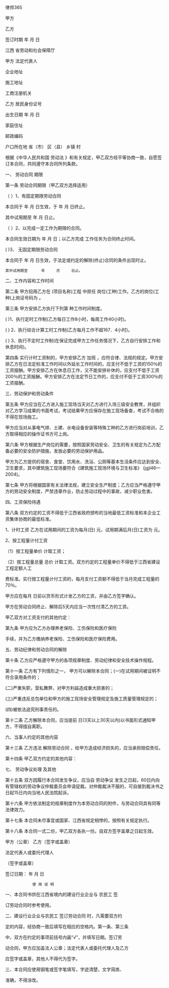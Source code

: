 
 



 
律师365








甲方                            


乙方                            


签订时期          年    月    日



江西
省劳动和社会保障厅


甲方                           法定代表人              


企业地址                                            


施工地址                                                


工商注册机关                                                


乙方                  居民身份证号                   


出生日期       年     月       日


家庭住址                                                


邮政编码                          


户口所在地      省（市）     区（县）    乡镇       村


根据《中华人民共和国
劳动法
》和有关规定，甲乙双方经平等协商一致，自愿签订本合同，共同遵守本合同所列条款。


一、
劳动合同
期限


第一条      劳动合同期限（甲乙双方选择适用）


（  ）1、有固定期限劳动合同


本合同于     年     月     日生效，于      年     月          日终止。


其中试用期至     年     月      日止。


（  ）2、以完成一定工作为期限的合同。


本合同生效日期为       年     月     日；以乙方完成         工作任务为合同终止时间。


(  )3、
无固定期限劳动合同



本合同于       年    月    日生效，于法定或约定的解除(终止)合同的条件出现时止。


    其中试用期至      年     月     日止。


二、工作内容和工作时间    


第二条  甲方招用乙方在               (项目名称)工程  中担任                                      岗位(工种)工作。乙方的岗位(工种)上岗证号码为                 。


第三条  甲方安排乙方执行下列第    种工作时间制度。


(  )1、执行定时工作制(乙方每日工作8小时，每周工作40小时)。


(  )  2、执行综合计算工时工作制(乙方每月工作不超167．4小时)。


(  )  3、执行不定时工作制(在保证完成甲方工作任务情况下，乙方自行安排工作和休息时间)。


第四条  实行计时工资制的，甲方安排乙方
加班
，应符合律、法规的规定。甲方安排乙方在日法定标准工作时间以外延长工作时间的，应支付不低于工资的150％的工资报酬。甲方安排乙方在休息日工作，又不能安排补休的，应支付不低于工资200％的工资报酬。甲方安排乙方在法定节日工作的，应支付不低于工资300％的工资报酬。


三、劳动保护和劳动条件


第五条  甲方应当在乙方进入施工现场当天对乙方进行入场三级安全教育，并组织对乙方学习成果的书面考试，考试结果甲方应保存在施工现场备查，考试不合格的不得在现场施工。


甲方应当对从事电气焊、土建、水电设备安装等特殊工种的乙方进行岗前培训，乙方取得相应的操作证书方可上岗。


第六条  甲方根据生产岗位的需要，按照国家劳动安全、卫生的有关规定为乙方配备必要的安全防护措施，发放必要的劳动保护用品。


甲方为乙方提供的宿舍、食堂、饮用水、洗浴、公厕等基本生活条件应达到安全、卫生要求，其中建筑施工现场要符合《建筑施工现场环境与卫生标准》  (jgjl46—2004)。


第七条  甲方将根据国家有关法律法规，建立安全生产制度；乙方应当严格遵守甲方的劳动安全制度，严禁违章作业，防止劳动过程中的事故，减少职业危害。


四、工资保险待遇


第八条  双方约定的工资不得低于江西省政府颁布的当地最低工资标准和本企业工资集体协商的最低标准。


1、计时工资  乙方在试用期间的工资为每月(日)      元，试用期满后月(日)工资为       元。


2、按工程量计付工资


（1）按工程量单价           计取工资；


（2）按工程量总量         总价           计取工资。双方约定的工程量单价不得低于江西省建设工程定额人工


费标准。实行按工程量计付工资的，每月支付工资额不得低于当月完成工程量的70％。


甲方应在每月       日前以货币形式计发乙方的工资，并由乙方签字确认。


甲方在劳动合同终止、解除后5天内应当一次性付清乙方的工资。


甲乙双方对工资支付的其他约定：


第九条  甲方应为乙方办理养老保险、工伤保险和医疗保险


手续，并为乙方缴纳养老保险、工伤保险和医疗保险费用。


五、劳动纪律和劳动合同的解除


第十条  乙方应严格遵守甲方的各项规章制度、劳动纪律和安全技术操作规程。


第十一条 乙方有下列情形之一，  甲方可以解除本合同；(一)在试用期间被证明不符合录用条件的；


(二)严重失职，营私舞弊，对甲方利益造成重大损害的；


(三)严重违反总包单位和甲方的施工现场安全管理规定及施工质量管理规定的；


(四)被依法追究刑事责任的。


第十二条  乙方解除本合同，应当提前      日(3天以上30天以内)以书面形式通知甲方，不得擅自离职。


六、当事人约定的其他内容


第十三条  乙方违法
解除劳动合同
，给甲方造成经济损失的，应当承担赔偿责任。


第十四条  甲乙双方约定的其他内容：


七、
劳动争议处理
及其他


第十五条  双方因履行本合同发生争议，应当自
劳动争议
发生之日起，60日内向有管辖权的劳动争议仲裁委员会申请促裁。对仲裁裁决不服的，可自接到裁决书之日起15日内向当地人民法院起诉。


第十六条  甲方依法制定的规章制度作为本劳动合同的附件，与劳动合同具有同等法律效力。


第十七条  本合同未尽事宜或国家、江西省规定相悖的，按照有关规定执行。


第十八条  本合同一式二份，甲乙双方各执一份。自双方签字盖章之日起生效。


甲方（公章）                     乙方（签字或盖章）


法定代表人或委托代理人


（签字或盖章）


签订日期：  年  月  日


 


                使 用 说 明


一、本合同书供在江西省境内的建设行业企业与
农民工
签


订劳动合同时参考使用。


二、建设行业企业与农民工
签订劳动合同
时，凡需要双方约


定的内容，经协商一致后填写在相应的空格内。第一条、第三条


中，双方在约定的事项前括号内画“√”，并填写日期。签订劳


动合同，甲方应加盖法人公章；法定代表人或委托代理人及乙方


应签字或盖章，其他人不得代为签字。


三、本合同应使用钢笔或签字笔填写，字迹清楚，文字简炼、


准确，不得涂改。

 


 

 
 
 
 
 
  


  
 

  


  


  
 
 
 
 


